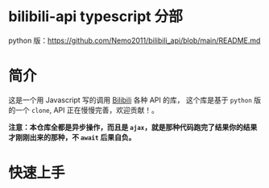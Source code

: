 # bilibili-api **typescript** 分部

python 版：<https://github.com/Nemo2011/bilibili_api/blob/main/README.md>

# 简介

这是一个用 Javascript 写的调用 [Bilibili](https://www.bilibili.com) 各种 API 的库，
这个库是基于 `python` 版的一个 `clone`, API 正在慢慢完善，欢迎贡献！。

**注意：本仓库全都是异步操作，而且是 `ajax`，就是那种代码跑完了结果你的结果才刚刚出来的那种，不 `await` 后果自负。**

# 快速上手

